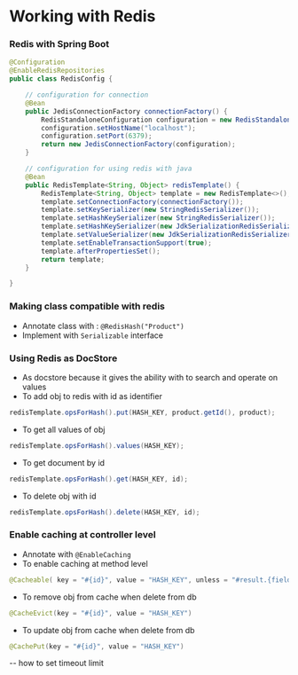 # Working with Redis

### Redis with Spring Boot

```java
@Configuration
@EnableRedisRepositories
public class RedisConfig {

	// configuration for connection
	@Bean
	public JedisConnectionFactory connectionFactory() {
		RedisStandaloneConfiguration configuration = new RedisStandaloneConfiguration();
		configuration.setHostName("localhost");
		configuration.setPort(6379);
		return new JedisConnectionFactory(configuration);
	}

	// configuration for using redis with java
	@Bean
	public RedisTemplate<String, Object> redisTemplate() {
		RedisTemplate<String, Object> template = new RedisTemplate<>();
		template.setConnectionFactory(connectionFactory());
		template.setKeySerializer(new StringRedisSerializer());
		template.setHashKeySerializer(new StringRedisSerializer());
		template.setHashKeySerializer(new JdkSerializationRedisSerializer());
		template.setValueSerializer(new JdkSerializationRedisSerializer());
		template.setEnableTransactionSupport(true);
		template.afterPropertiesSet();
		return template;
	}

}
```

### Making class compatible with redis

* Annotate class with : `@RedisHash("Product")`
* Implement with `Serializable` interface

### Using Redis as DocStore

* As docstore because it gives the ability with to search and operate on values
* To add obj to redis with id as identifier

```java
redisTemplate.opsForHash().put(HASH_KEY, product.getId(), product);
```

* To get all values of obj

```java
redisTemplate.opsForHash().values(HASH_KEY);
```

* To get document by id

```java
redisTemplate.opsForHash().get(HASH_KEY, id);
```

* To delete obj with id

```java
redisTemplate.opsForHash().delete(HASH_KEY, id);
```

### Enable caching at controller level

* Annotate with `@EnableCaching`
* To enable caching at method level

```java
@Cacheable( key = "#{id}", value = "HASH_KEY", unless = "#result.{field}>{value}" )
```

* To remove obj from cache when delete from db

```java
@CacheEvict(key = "#{id}", value = "HASH_KEY")
```

* To update obj from cache when delete from db

```java
@CachePut(key = "#{id}", value = "HASH_KEY")
```

\-- how to set timeout limit
